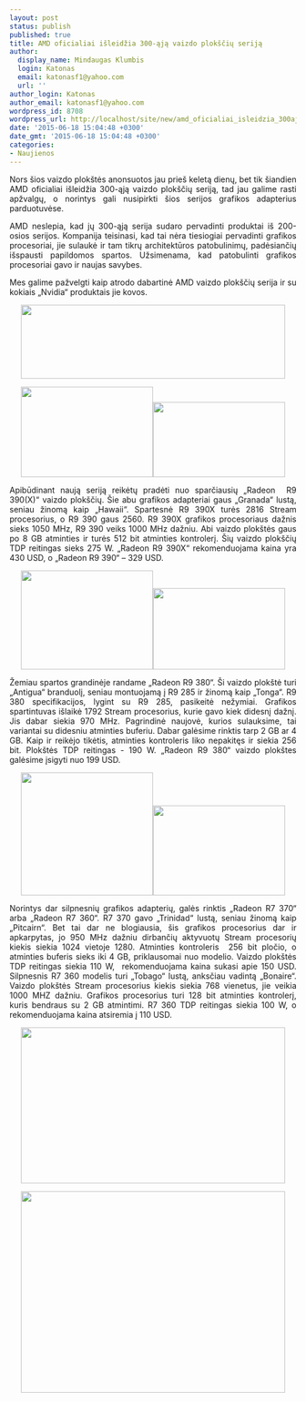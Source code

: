 ```yaml
---
layout: post
status: publish
published: true
title: AMD oficialiai išleidžia 300-ąją vaizdo plokščių seriją
author:
  display_name: Mindaugas Klumbis
  login: Katonas
  email: katonasf1@yahoo.com
  url: ''
author_login: Katonas
author_email: katonasf1@yahoo.com
wordpress_id: 8708
wordpress_url: http://localhost/site/new/amd_oficialiai_isleidzia_300aja_vaizdo_ploksciu_serija/
date: '2015-06-18 15:04:48 +0300'
date_gmt: '2015-06-18 15:04:48 +0300'
categories:
- Naujienos
---
```

<p style="text-align: justify;">
	Nors &scaron;ios vaizdo plok&scaron;tės anonsuotos jau prie&scaron; keletą dienų, bet tik &scaron;iandien AMD oficialiai i&scaron;leidžia 300-ąją vaizdo plok&scaron;čių seriją, tad jau galime rasti apžvalgų, o norintys gali nusipirkti &scaron;ios serijos grafikos adapterius parduotuvėse.</p>
<p style="text-align: justify;">
	AMD neslepia, kad jų 300-ąją serija sudaro pervadinti produktai i&scaron; 200-osios serijos. Kompanija teisinasi, kad tai nėra tiesiogiai pervadinti grafikos procesoriai, jie sulaukė ir tam tikrų architektūros patobulinimų, padėsiančių i&scaron;spausti papildomos spartos. Užsimenama, kad patobulinti grafikos procesoriai gavo ir naujas savybes.</p>
<p style="text-align: justify;">
	Mes galime pažvelgti kaip atrodo dabartinė AMD vaizdo plok&scaron;čių serija ir su kokiais &bdquo;Nvidia&ldquo; produktais jie kovos.</p>
<p style="text-align: center;">
	<a href="http://technews.lt/userfiles/300 vs GM.JPG"><img alt="" src="http://technews.lt/userfiles/300 vs GM.JPG" style="width: 464px; height: 130px;" /></a></p>
<p style="text-align: center;">
	<a href="http://technews.lt/userfiles/AMD-R9-390-series-2-900x616.jpg"><img alt="" src="http://technews.lt/userfiles/AMD-R9-390-series-2-900x616.jpg" style="width: 232px; height: 159px;" /></a><a href="http://technews.lt/userfiles/AMD-R9-390-series-900x512.jpg"><img alt="" src="http://technews.lt/userfiles/AMD-R9-390-series-900x512.jpg" style="width: 232px; height: 132px;" /></a></p>
<p style="text-align: justify;">
	Apibūdinant naują seriją reikėtų pradėti nuo sparčiausių &bdquo;Radeon &nbsp;R9 390(X)&ldquo; vaizdo plok&scaron;čių. &Scaron;ie abu grafikos adapteriai gaus &bdquo;Granada&ldquo; lustą, seniau žinomą kaip &bdquo;Hawaii&ldquo;. Spartesnė R9 390X turės 2816 Stream procesorius, o R9 390 gaus 2560. R9 390X grafikos procesoriaus dažnis sieks 1050 MHz, R9 390 veiks 1000 MHz dažniu. Abi vaizdo plok&scaron;tės gaus po 8 GB atminties ir turės 512 bit atminties kontrolerį. &Scaron;ių vaizdo plok&scaron;čių TDP reitingas sieks 275 W. &bdquo;Radeon R9 390X&ldquo; rekomenduojama kaina yra 430 USD, o &bdquo;Radeon R9 390&ldquo; &ndash; 329 USD.</p>
<p style="text-align: center;">
	<a href="http://technews.lt/userfiles/AMD-R9-380-series-900x675.jpg"><img alt="" src="http://technews.lt/userfiles/AMD-R9-380-series-900x675.jpg" style="width: 232px; height: 174px;" /></a><a href="http://technews.lt/userfiles/AMD-R9-380-series-2-900x555.jpg"><img alt="" src="http://technews.lt/userfiles/AMD-R9-380-series-2-900x555.jpg" style="width: 232px; height: 143px;" /></a></p>
<p style="text-align: justify;">
	Žemiau spartos grandinėje randame &bdquo;Radeon R9 380&ldquo;. &Scaron;i vaizdo plok&scaron;tė turi &bdquo;Antigua&ldquo; branduolį, seniau montuojamą į R9 285 ir žinomą kaip &bdquo;Tonga&ldquo;. R9 380 specifikacijos, lygint su R9 285, pasikeitė nežymiai. Grafikos spartintuvas i&scaron;laikė 1792 Stream procesorius, kurie gavo kiek didesnį dažnį. Jis dabar siekia 970 MHz. Pagrindinė naujovė, kurios sulauksime, tai variantai su didesniu atminties buferiu. Dabar galėsime rinktis tarp 2 GB ar 4 GB. Kaip ir reikėjo tikėtis, atminties kontroleris liko nepakitęs ir siekia 256 bit. Plok&scaron;tės TDP reitingas - 190 W. &bdquo;Radeon R9 380&ldquo; vaizdo plok&scaron;tes galėsime įsigyti nuo 199 USD.</p>
<p style="text-align: center;">
	<a href="http://technews.lt/userfiles/R7-360-series-900x838.jpg"><img alt="" src="http://technews.lt/userfiles/R7-360-series-900x838.jpg" style="width: 232px; height: 216px;" /></a><a href="http://technews.lt/userfiles/R7-360-series-2-900x611.jpg"><img alt="" src="http://technews.lt/userfiles/R7-360-series-2-900x611.jpg" style="width: 232px; height: 158px;" /></a></p>
<p style="text-align: justify;">
	Norintys dar silpnesnių grafikos adapterių, galės rinktis &bdquo;Radeon R7 370&ldquo; arba &bdquo;Radeon R7 360&ldquo;. R7 370 gavo &bdquo;Trinidad&ldquo; lustą, seniau žinomą kaip &bdquo;Pitcairn&ldquo;. Bet tai dar ne blogiausia, &scaron;is grafikos procesorius dar ir apkarpytas, jo 950 MHz dažniu dirbančių aktyvuotų Stream procesorių kiekis siekia 1024 vietoje 1280. Atminties kontroleris&nbsp; 256 bit pločio, o atminties buferis sieks iki 4 GB, priklausomai nuo modelio. Vaizdo plok&scaron;tės TDP reitingas siekia 110 W,&nbsp; rekomenduojama kaina sukasi apie 150 USD. Silpnesnis R7 360 modelis turi &bdquo;Tobago&ldquo; lustą, anksčiau vadintą &bdquo;Bonaire&ldquo;. Vaizdo plok&scaron;tės Stream procesorius kiekis siekia 768 vienetus, jie veikia 1000 MHZ dažniu. Grafikos procesorius turi 128 bit atminties kontrolerį, kuris bendraus su 2 GB atmintimi. R7 360 TDP reitingas siekia 100 W, o rekomenduojama kaina atsiremia į 110 USD.</p>
<p style="text-align: center;">
	<a href="http://technews.lt/userfiles/300 series lineup specs.JPG"><img alt="" src="http://technews.lt/userfiles/300 series lineup specs.JPG" style="width: 464px; height: 274px;" /></a></p>
<p style="text-align: center;">
	<a href="http://technews.lt/userfiles/300 technology support.JPG"><img alt="" src="http://technews.lt/userfiles/300 technology support.JPG" style="width: 464px; height: 354px;" /></a></p>
